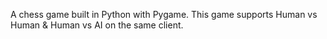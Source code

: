 A chess game built in Python with Pygame.
This game supports Human vs Human & Human vs AI on the same client.
